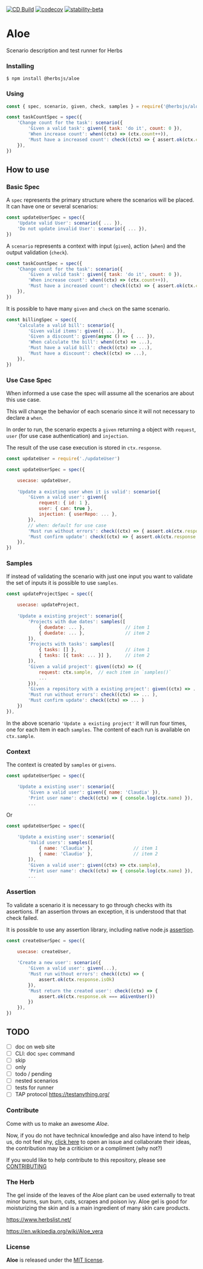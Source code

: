 [![CD Build](https://github.com/herbsjs/aloe/actions/workflows/cd.yml/badge.svg)](https://github.com/herbsjs/aloe/actions/workflows/cd.yml)
[![codecov](https://codecov.io/gh/herbsjs/aloe/branch/main/graph/badge.svg)](https://codecov.io/gh/herbsjs/aloe)
[![stability-beta](https://img.shields.io/badge/stability-beta-33bbff.svg)](https://github.com/mkenney/software-guides/blob/master/STABILITY-BADGES.md#beta)

# Aloe

Scenario description and test runner for Herbs

### Installing

```$ npm install @herbsjs/aloe```

### Using

```javascript
const { spec, scenario, given, check, samples } = require('@herbsjs/aloe')

const taskCountSpec = spec({
    'Change count for the task': scenario({
        'Given a valid task': given({ task: 'do it', count: 0 }),
        'When increase count': when((ctx) => (ctx.count++)),
        'Must have a increased count': check((ctx) => { assert.ok(ctx.count === 1) }),
    }),
})
```

## How to use

### Basic Spec

A `spec` represents the primary structure where the scenarios will be placed. It can have one or several scenarios:

```javascript
const updateUserSpec = spec({
    'Update valid User': scenario({ ... }),
    'Do not update invalid User': scenario({ ... }),
})
```

A `scenario` represents a context with input (`given`), action (`when`) and the output validation (`check`). 

```javascript
const taskCountSpec = spec({
    'Change count for the task': scenario({
        'Given a valid task': given({ task: 'do it', count: 0 }),
        'When increase count': when((ctx) => (ctx.count++)),
        'Must have a increased count': check((ctx) => { assert.ok(ctx.count === 1) }),
    }),
})
```

It is possible to have many `given` and `check` on the same scenario.

```javascript
const billingSpec = spec({
    'Calculate a valid bill': scenario({
        'Given valid items': given({ ... }),
        'Given a discount': given(async () => { ... }),
        'When calculate the bill': when((ctx) => ...),
        'Must have a valid bill': check((ctx) => ...),
        'Must have a discount': check((ctx) => ...),
    }),
})
```

### Use Case Spec

When informed a use case the spec will assume all the scenarios are about this use case.

This will change the behavior of each scenario since it will not necessary to declare a `when`. 

In order to run, the scenario expects a `given` returning a object with `request`, `user` (for use case authentication) and `injection`. 

The result of the use case execution is stored in `ctx.response`.

```javascript
const updateUser = require('./updateUser')

const updateUserSpec = spec({

    usecase: updateUser, 
    
    'Update a existing user when it is valid': scenario({
        'Given a valid user': given({
            request: { id: 1 },
            user: { can: true },
            injection: { userRepo: ... },
        }),
        // when: default for use case
        'Must run without errors': check((ctx) => { assert.ok(ctx.response.isOk) }),
        'Must confirm update': check((ctx) => { assert.ok(ctx.response.ok === true) })
    }),
})
```

### Samples

If instead of validating the scenario with just one input you want to validate the set of inputs it is possible to use `samples`.

```javascript
const updateProjectSpec = spec({

    usecase: updateProject,
    
    'Update a existing project': scenario({
        'Projects with due dates': samples([
            { duedate: ... },               // item 1
            { duedate: ... },               // item 2
        ]),
        'Projects with tasks': samples([
            { tasks: [] },                  // item 1
            { tasks: [{ task: ... }] },     // item 2
        ]),
        'Given a valid project': given((ctx) => ({
            request: ctx.sample,  // each item in `samples()`
            ...
        })),
        'Given a repository with a existing project': given((ctx) => ... ),
        'Must run without errors': check((ctx) => ... ),
        'Must confirm update': check((ctx) => ... )
    })
}),
```

In the above scenario `'Update a existing project'` it will run four times, one for each item in each `samples`. The content of each run is available on `ctx.sample`.

### Context

The context is created by `samples` or `givens`.

```javascript
const updateUserSpec = spec({

    'Update a existing user': scenario({
        'Given a valid user': given({ name: 'Claudia' }),
        'Print user name': check((ctx) => { console.log(ctx.name) }),
        ...
```

Or

```javascript
const updateUserSpec = spec({

    'Update a existing user': scenario({
        'Valid users': samples([
            { name: 'Claudia' },               // item 1
            { name: 'Claudio' },               // item 2
        ]),
        'Given a valid user': given((ctx) => ctx.sample),
        'Print user name': check((ctx) => { console.log(ctx.name) }),
        ...
```

### Assertion

To validate a scenario it is necessary to go through checks with its assertions. If an assertion throws an exception, it is understood that that check failed.

It is possible to use any assertion library, including native node.js [assertion](https://nodejs.org/api/assert.html#assert).

```javascript
const createUserSpec = spec({

    usecase: createUser, 
    
    'Create a new user': scenario({
        'Given a valid user': given(...),
        'Must run without errors': check((ctx) => { 
            assert.ok(ctx.response.isOk) 
        }),
        'Must return the created user': check((ctx) => { 
            assert.ok(ctx.response.ok === aGivenUser()) 
        })
    }),
})
```

## TODO
- [ ] doc on web site
- [ ] CLI: doc `spec` command
- [ ] skip
- [ ] only
- [ ] todo / pending
- [ ] nested scenarios
- [ ] tests for runner
- [ ] TAP protocol https://testanything.org/

### Contribute

Come with us to make an awesome *Aloe*.

Now, if you do not have technical knowledge and also have intend to help us, do not feel shy, [click here](https://github.com/herbsjs/aloe/issues) to open an issue and collaborate their ideas, the contribution may be a criticism or a compliment (why not?)

If you would like to help contribute to this repository, please see [CONTRIBUTING](https://github.com/herbsjs/aloe/blob/master/.github/CONTRIBUTING.md)

### The Herb

The gel inside of the leaves of the Aloe plant can be used externally to treat minor burns, sun burn, cuts, scrapes and poison ivy. Aloe gel is good for moisturizing the skin and is a main ingredient of many skin care products.

https://www.herbslist.net/

https://en.wikipedia.org/wiki/Aloe_vera

### License

**Aloe** is released under the
[MIT license](https://github.com/herbsjs/aloe/blob/master/LICENSE.md).
